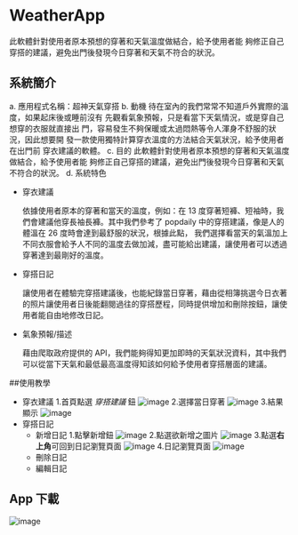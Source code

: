 # WeatherApp
此軟體針對使用者原本預想的穿著和天氣溫度做結合，給予使用者能 夠修正自己穿搭的建議，避免出門後發現今日穿著和天氣不符合的狀況。

## 系統簡介 
a. 應用程式名稱：超神天氣穿搭
b. 動機 
    待在室內的我們常常不知道戶外實際的溫度，如果起床後或睡前沒有
先觀看氣象預報，只是看當下天氣情況，或是穿自己想穿的衣服就直接出
門，容易發生不夠保暖或太過悶熱等令人渾身不舒服的狀況，因此想要開
發一款使用獨特計算穿衣溫度的方法結合天氣狀況，給予使用者在出門前
穿衣建議的軟體。
c. 目的 
    此軟體針對使用者原本預想的穿著和天氣溫度做結合，給予使用者能
夠修正自己穿搭的建議，避免出門後發現今日穿著和天氣不符合的狀況。
d. 系統特色 
* 穿衣建議 
 
  依據使用者原本的穿著和當天的溫度，例如：在 13 度穿著短褲、短袖時，我們會建議他穿長袖長褲。其中我們參考了 popdaily 中的穿搭建議，像是人的體溫在 26 度時會達到最舒服的狀況，根據此點，     我們選擇看當天的氣溫加上不同衣服會給予人不同的溫度去做加減，盡可能給出建議，讓使用者可以透過穿著達到最剛好的溫度。
* 穿搭日記 
 
  讓使用者在體驗完穿搭建議後，也能紀錄當日穿著，藉由從相簿挑選今日衣著的照片讓使用者日後能翻閱過往的穿搭歷程，同時提供增加和刪除按鈕，讓使用者能自由地修改日記。
* 氣象預報/描述 
 
  藉由爬取政府提供的 API，我們能夠得知更加即時的天氣狀況資料，其中我們可以從當下天氣和最低最高溫度得知該如何給予使用者穿搭層面的建議。

##使用教學
* 穿衣建議
  1.首頁點選 _穿搭建議_ 鈕
  ![image](https://github.com/ianboy302668/WeatherApp/blob/main/picture/UI/advice-guide.png)
  2.選擇當日穿著
  ![image](https://github.com/ianboy302668/WeatherApp/blob/main/picture/UI/advice1.png)
  3.結果顯示
  ![image](https://github.com/ianboy302668/WeatherApp/blob/main/picture/UI/advice2.png)
* 穿搭日記
  - 新增日記
    1.點擊新增鈕
    ![image](https://github.com/ianboy302668/WeatherApp/blob/main/picture/UI/add-journal-guide1.png)
    2.點選欲新增之圖片
    ![image](https://github.com/ianboy302668/WeatherApp/blob/main/picture/UI/edit-journal-guide2.png)
    3.點選**右上角**可回到日記瀏覽頁面
    ![image](https://github.com/ianboy302668/WeatherApp/blob/main/picture/UI/add-journal-guide.png)
    4.日記瀏覽頁面
    ![image](https://github.com/ianboy302668/WeatherApp/blob/main/picture/UI/journal4.png)
  - 刪除日記
  - 編輯日記
## App 下載
![image](https://github.com/ianboy302668/WeatherApp/blob/main/picture/app-download.png)

